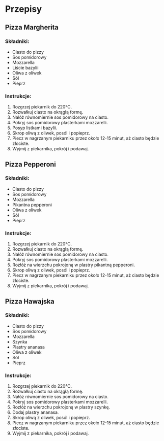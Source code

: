 # Przepisy

## Pizza Margherita

### Składniki:
- Ciasto do pizzy
- Sos pomidorowy
- Mozzarella
- Liście bazylii
- Oliwa z oliwek
- Sól
- Pieprz

### Instrukcje:
1. Rozgrzej piekarnik do 220°C.
2. Rozwałkuj ciasto na okrągłą formę.
3. Nałóż równomiernie sos pomidorowy na ciasto.
4. Pokryj sos pomidorowy plasterkami mozzarelli.
5. Posyp listkami bazylii.
6. Skrop oliwą z oliwek, posól i popieprz.
7. Piecz w nagrzanym piekarniku przez około 12-15 minut, aż ciasto będzie złociste.
8. Wyjmij z piekarnika, pokrój i podawaj.

## Pizza Pepperoni

### Składniki:
- Ciasto do pizzy
- Sos pomidorowy
- Mozzarella
- Pikantna pepperoni
- Oliwa z oliwek
- Sól
- Pieprz

### Instrukcje:
1. Rozgrzej piekarnik do 220°C.
2. Rozwałkuj ciasto na okrągłą formę.
3. Nałóż równomiernie sos pomidorowy na ciasto.
4. Pokryj sos pomidorowy plasterkami mozzarelli.
5. Rozłóż na wierzchu pokrojoną w plastry pikantną pepperoni.
6. Skrop oliwą z oliwek, posól i popieprz.
7. Piecz w nagrzanym piekarniku przez około 12-15 minut, aż ciasto będzie złociste.
8. Wyjmij z piekarnika, pokrój i podawaj.

## Pizza Hawajska

### Składniki:
- Ciasto do pizzy
- Sos pomidorowy
- Mozzarella
- Szynka
- Plastry ananasa
- Oliwa z oliwek
- Sól
- Pieprz

### Instrukcje:
1. Rozgrzej piekarnik do 220°C.
2. Rozwałkuj ciasto na okrągłą formę.
3. Nałóż równomiernie sos pomidorowy na ciasto.
4. Pokryj sos pomidorowy plasterkami mozzarelli.
5. Rozłóż na wierzchu pokrojoną w plastry szynkę.
6. Dodaj plastry ananasa.
7. Skrop oliwą z oliwek, posól i popieprz.
8. Piecz w nagrzanym piekarniku przez około 12-15 minut, aż ciasto będzie złociste.
9. Wyjmij z piekarnika, pokrój i podawaj.
